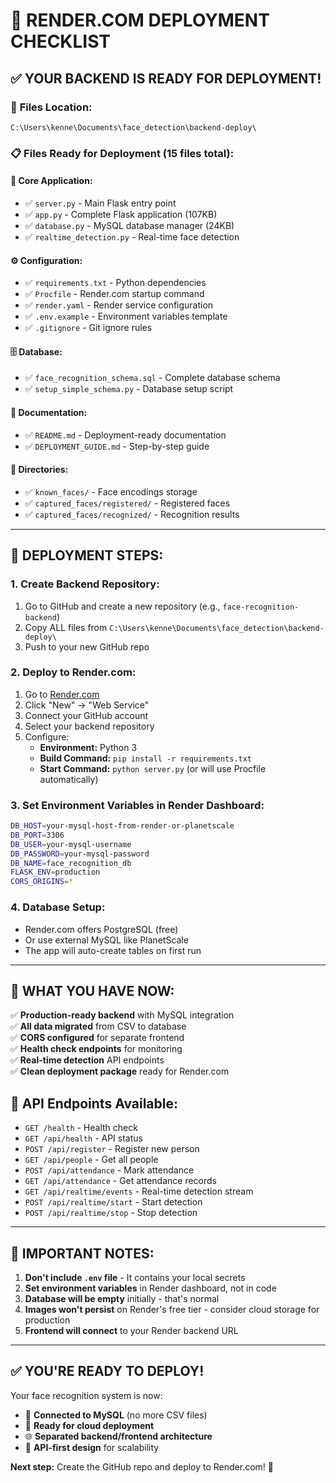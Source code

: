 # 🚀 RENDER.COM DEPLOYMENT CHECKLIST

## ✅ **YOUR BACKEND IS READY FOR DEPLOYMENT!**

### 📁 **Files Location:** 
`C:\Users\kenne\Documents\face_detection\backend-deploy\`

### 📋 **Files Ready for Deployment (15 files total):**

#### **🔧 Core Application:**
- ✅ `server.py` - Main Flask entry point
- ✅ `app.py` - Complete Flask application (107KB)
- ✅ `database.py` - MySQL database manager (24KB) 
- ✅ `realtime_detection.py` - Real-time face detection

#### **⚙️ Configuration:**
- ✅ `requirements.txt` - Python dependencies
- ✅ `Procfile` - Render.com startup command
- ✅ `render.yaml` - Render service configuration
- ✅ `.env.example` - Environment variables template
- ✅ `.gitignore` - Git ignore rules

#### **🗄️ Database:**
- ✅ `face_recognition_schema.sql` - Complete database schema
- ✅ `setup_simple_schema.py` - Database setup script

#### **📖 Documentation:**
- ✅ `README.md` - Deployment-ready documentation
- ✅ `DEPLOYMENT_GUIDE.md` - Step-by-step guide

#### **📁 Directories:**
- ✅ `known_faces/` - Face encodings storage
- ✅ `captured_faces/registered/` - Registered faces
- ✅ `captured_faces/recognized/` - Recognition results

---

## 🚀 **DEPLOYMENT STEPS:**

### **1. Create Backend Repository:**
1. Go to GitHub and create a new repository (e.g., `face-recognition-backend`)
2. Copy ALL files from `C:\Users\kenne\Documents\face_detection\backend-deploy\`
3. Push to your new GitHub repo

### **2. Deploy to Render.com:**
1. Go to [Render.com](https://render.com)
2. Click "New" → "Web Service"
3. Connect your GitHub account
4. Select your backend repository
5. Configure:
   - **Environment:** Python 3
   - **Build Command:** `pip install -r requirements.txt`
   - **Start Command:** `python server.py` (or will use Procfile automatically)

### **3. Set Environment Variables in Render Dashboard:**
```bash
DB_HOST=your-mysql-host-from-render-or-planetscale
DB_PORT=3306
DB_USER=your-mysql-username
DB_PASSWORD=your-mysql-password
DB_NAME=face_recognition_db
FLASK_ENV=production
CORS_ORIGINS=*
```

### **4. Database Setup:**
- Render.com offers PostgreSQL (free)
- Or use external MySQL like PlanetScale
- The app will auto-create tables on first run

---

## 🎯 **WHAT YOU HAVE NOW:**

✅ **Production-ready backend** with MySQL integration  
✅ **All data migrated** from CSV to database  
✅ **CORS configured** for separate frontend  
✅ **Health check endpoints** for monitoring  
✅ **Real-time detection** API endpoints  
✅ **Clean deployment package** ready for Render.com  

## 🔗 **API Endpoints Available:**
- `GET /health` - Health check
- `GET /api/health` - API status  
- `POST /api/register` - Register new person
- `GET /api/people` - Get all people
- `POST /api/attendance` - Mark attendance
- `GET /api/attendance` - Get attendance records
- `GET /api/realtime/events` - Real-time detection stream
- `POST /api/realtime/start` - Start detection
- `POST /api/realtime/stop` - Stop detection

---

## 🚨 **IMPORTANT NOTES:**

1. **Don't include `.env` file** - It contains your local secrets
2. **Set environment variables** in Render dashboard, not in code
3. **Database will be empty** initially - that's normal
4. **Images won't persist** on Render's free tier - consider cloud storage for production
5. **Frontend will connect** to your Render backend URL

---

## ✅ **YOU'RE READY TO DEPLOY!**

Your face recognition system is now:
- 🔗 **Connected to MySQL** (no more CSV files)
- 🚀 **Ready for cloud deployment**
- 🌐 **Separated backend/frontend architecture**
- 📱 **API-first design** for scalability

**Next step:** Create the GitHub repo and deploy to Render.com! 🎉
